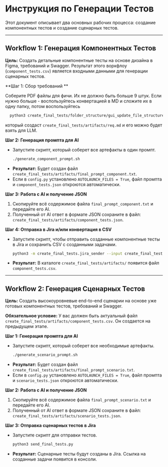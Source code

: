 # Инструкция по Генерации Тестов

Этот документ описывает два основных рабочих процесса: создание компонентных тестов и создание сценарных тестов.

---

## Workflow 1: Генерация Компонентных Тестов

**Цель:** Создать детальные компонентные тесты на основе дизайна в Figma, требований и Swagger. Результат этого
воркфлоу (`component_tests.csv`) является входными данными для генерации сценарных тестов.

**Шаг 1: Сбор требований **

Соберите PDF файлы для фичи. Их не должно быть больше 9 штук. Если нужно больше - воспользуйтесь конвертацией в MD и
сложите их в одну папку, потом воспользуйтесь 
```bash
  python3 create_final_tests/folder_structure/gui_update_file_structure.py
  ```
который создаст `create_final_tests/artifacts/req.md` и его можно будет взять для LLM.

**Шаг 2: Генерация промпта для AI**

* Запустите скрипт, который соберет все артефакты в один промпт.
  ```bash
  ./generate_component_prompt.sh
  ```
* **Результат:** Будет создан файл `create_final_tests/artifacts/final_prompt_component.txt`.
* Если в `config.py` установлено `AUTOLAUNCH_FILES = True`, файл промпта и `component_tests.json` откроются
  автоматически.

**Шаг 3: Работа с AI и получение JSON**

1. Скопируйте всё содержимое файла `final_prompt_component.txt` и передайте его AI.
2. Полученный от AI ответ в формате JSON сохраните в файл: `create_final_tests/artifacts/component_tests.json`.

**Шаг 4: Отправка в Jira и/или конвертация в CSV**

* Запустите скрипт, чтобы отправить созданные компонентные тесты в Jira и сохранить CSV с созданными задачами.
  ```bash
  python3 -m create_final_tests.jira_sender --input create_final_tests/artifacts/component_tests.json --download-csv
  ```
* **Результат:** В каталоге `create_final_tests/artifacts/` появится файл `component_tests.csv`.

---

## Workflow 2: Генерация Сценарных Тестов

**Цель:** Создать высокоуровневые end-to-end сценарии на основе уже готовых компонентных тестов, требований и Swagger.

**Обязательное условие:** У вас должен быть актуальный файл `create_final_tests/artifacts/component_tests.csv`. Он
создается на предыдущем этапе.

**Шаг 1: Генерация промпта для AI**

* Запустите скрипт, который соберет все необходимые артефакты.
  ```bash
  ./generate_scenario_prompt.sh
  ```
* **Результат:** Будет создан файл `create_final_tests/artifacts/final_prompt_scenario.txt`.
* Если в `config.py` установлено `AUTOLAUNCH_FILES = True`, файл промпта и `scenario_tests.json` откроются
  автоматически.

**Шаг 2: Работа с AI и получение JSON**

1. Скопируйте всё содержимое файла `final_prompt_scenario.txt` и передайте его AI.
2. Полученный от AI ответ в формате JSON сохраните в файл: `create_final_tests/artifacts/scenario_tests.json`.

**Шаг 3: Отправка сценарных тестов в Jira**

* Запустите скрипт для отправки тестов.
  ```bash
  python3 send_final_tests.py
  ```
* **Результат:** Сценарные тесты будут созданы в Jira. Ссылка на созданные задачи появится в консоли.
